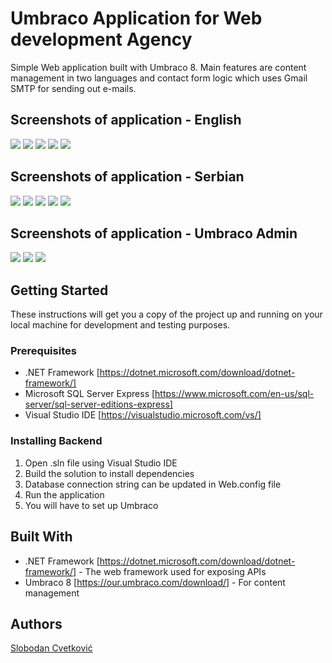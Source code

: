 # Umbraco Application for Web development Agency

Simple Web application built with Umbraco 8. Main features are content management in two languages and contact form logic which uses Gmail SMTP for sending out e-mails.

## Screenshots of application - English
<img src="screenshots/en/Screenshot_1.png"> 
<img src="screenshots/en/Screenshot_2.png"> 
<img src="screenshots/en/Screenshot_3.png"> 
<img src="screenshots/en/Screenshot_4.png">
<img src="screenshots/en/Screenshot_5.png">

## Screenshots of application - Serbian
<img src="screenshots/sr/Screenshot_1.png"> 
<img src="screenshots/sr/Screenshot_2.png"> 
<img src="screenshots/sr/Screenshot_3.png"> 
<img src="screenshots/sr/Screenshot_4.png">
<img src="screenshots/sr/Screenshot_5.png">

## Screenshots of application - Umbraco Admin
<img src="screenshots/Screenshot_1.png"> 
<img src="screenshots/Screenshot_2.png"> 
<img src="screenshots/Screenshot_3.png"> 

## Getting Started

These instructions will get you a copy of the project up and running on your local machine for development and testing purposes.

### Prerequisites

- .NET Framework [https://dotnet.microsoft.com/download/dotnet-framework/]
- Microsoft SQL Server Express [https://www.microsoft.com/en-us/sql-server/sql-server-editions-express]
- Visual Studio IDE [https://visualstudio.microsoft.com/vs/]

### Installing Backend

1. Open .sln file using Visual Studio IDE
2. Build the solution to install dependencies
3. Database connection string can be updated in Web.config file
5. Run the application
6. You will have to set up Umbraco
 
## Built With

* .NET Framework [https://dotnet.microsoft.com/download/dotnet-framework/] - The web framework used for exposing APIs
* Umbraco 8 [https://our.umbraco.com/download/] - For content management

## Authors

<a href="https://github.com/slobodanc93" target="_blank">Slobodan Cvetković</a>
